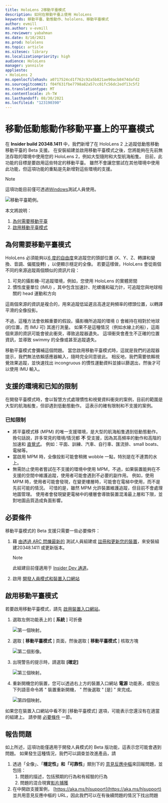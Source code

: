 ```yaml
---
title: HoloLens 2移動平臺模式
description: 如何在移動平臺上使用 HoloLens
keywords: 移動平臺、動態動作、hololens、移動平臺模式
author: evmill
ms.author: v-evmill
ms.reviewer: yabahman
ms.date: 8/10/2021
ms.prod: hololens
ms.topic: article
ms.sitesec: library
ms.localizationpriority: high
audience: HoloLens
manager: yannisle
appliesto:
- HoloLens 2
ms.openlocfilehash: a0717524cd1f762c92a5b821ae90acb8474dafd2
ms.sourcegitcommit: f04f631fbe7798a82a57cc01fc56dc2edf13c5f2
ms.translationtype: MT
ms.contentlocale: zh-TW
ms.lasthandoff: 08/30/2021
ms.locfileid: "123190390"
---
```

# <a name="moving-platform-mode-on-low-dynamic-motion-moving-platforms"></a>移動低動態動作移動平臺上的平臺模式

在 **Insider build 20348.1411** 中，我們新增了在 HoloLens 2 上追蹤低動態移動移動平臺的 Beta 支援。 在安裝組建並啟用移動平臺模式之後，您將能夠在先前無法存取的環境中使用您的 HoloLens 2，例如大型隨附和大型航海船隻。 目前，此功能的目標是要啟用這些特定的移動平臺。 雖然不會讓您嘗試在其他環境中使用此功能，但這項功能的重點是先新增對這些環境的支援。

> [!NOTE]
> 這項功能目前僅可透過[Windows](hololens-insider.md)測試人員使用。

![移動平臺範例。](./images/mpm-compare.gif)

本文將說明：

1. [為何需要移動平臺](#why-moving-platform-mode-is-necessary)
1. [啟用移動平臺模式](#enabling-moving-platform-mode)

## <a name="why-moving-platform-mode-is-necessary"></a>為何需要移動平臺模式

HoloLens 必須能夠以[6 度的自由度](https://en.wikipedia.org/wiki/Six_degrees_of_freedom)來追蹤您的頭部位置 (X、Y、Z、轉譯和變換、音調、偏擺旋轉) ，以便顯示穩定的全像。 若要這樣做，HoloLens 會從兩個不同的來源追蹤兩個類似的資訊片段：

1. 可見的攝影機-可追蹤環境，例如，您使用 HoloLens 的實體房間
1. 慣性度量單位 (IMU) ，其中包含加速計、陀螺儀和磁力計，可追蹤您與地球相關的 head 運動和方向

這兩個來源的資訊是複合的，用來追蹤低延遲且高達足夠頻率的標頭位置，以轉譯平滑的全像投影。

不過，這種方法會依賴重要的假設。攝影機所追蹤的環境 () 會維持在相對於地球 (的位置，而 IMU 可) 其進行測量。 如果不是這種情況（例如水線上的船），這兩個來源的資訊可能會彼此衝突，導致追蹤器遺失。 這項衝突會產生不正確的位置資訊，並導致 swimmy 的全像或甚至追蹤遺失。

移動平臺模式會彌補這個問題。 當您啟用移動平臺模式時，這就是我們的追蹤器提示，我們無法依賴感應器輸入，隨時完全同意彼此。 相反地，我們需要依賴視覺效果追蹤，並快速找出 incongruous 的慣性運動資料並據以篩選出，然後才可以使用 IMU 輸入。

## <a name="supported-environments-and-known-limitations"></a>支援的環境和已知的限制

在開發平臺模式時，會以智慧方式處理慣性和視覺資料衝突的案例，目前的範圍是大型的航海船隻，但卻遇到低動態動作。 這表示的確有限制和不支援的案例。

### <a name="known-limitations"></a>已知限制

- 將平臺模式移 (MPM) 的唯一支援環境，是大型的航海船隻遇到低動態動作。 換句話說，許多常見的環境/情況都 **不** 受支援，因為其高頻率的動作和高階的加速和 [直覺式](https://en.wikipedia.org/wiki/Jerk_(physics))。 例如：平面、訓練、汽車、自行車、匯流排、small boats、電梯等。
- 當啟用 MPM 時，全像投影可能會稍微 wobble 一點，特別是在不連貫的水上。
- 無需防止使用者嘗試在不支援的環境中使用 MPM，不過，如果裝置能夠在不支援的空間中維護追蹤，使用者可能會遇到不必要的副作用。 例如，使用 MPM 時，使用者可能會發現，在變更樓層時，可能會在電梯中使用，而不是先前可能的情況。 可惜的是，雖然 MPM 允許裝置維護追蹤，但目前不會處理地圖管理。 使用者會發現變更電梯中的樓層會導致裝置混淆最上層和下限，並對地圖品質造成負面影響。

## <a name="prerequisites"></a>必要條件

移動平臺模式的 Beta 支援只需要一些必要條件：

1. 藉 [由透過 ARC 閃爍最新的](hololens-insider.md#ffu-download-and-flash-directions) 測試人員組建或 [註冊和更新您的裝置](hololens-insider.md#start-receiving-insider-builds)，來安裝組建20348.1411 或更新版本。

   > [!NOTE]
   > 此組建目前僅適用于 [Insider Dev 通道](hololens-insider.md#start-receiving-insider-builds)。

2. 啟用 [開發人員模式和裝置入口網站](/mixed-reality/develop/platform-capabilities-and-apis/using-the-windows-device-portal)

## <a name="enabling-moving-platform-mode"></a>啟用移動平臺模式

若要啟用移動平臺模式，請先 [啟用裝置入口網站](/windows/mixed-reality/develop/platform-capabilities-and-apis/using-the-windows-device-portal)。

1. 選取左側功能表上的 [ **系統** ] 可折疊

   ![第一個映射。](.\images\moving-platform-1w.png)

2. 選取 [ **移動平臺模式** ] 頁面，然後選取 [ **移動平臺模式** ] 核取方塊

    ![第二個影像。](.\images\moving-platform-2z.png)

3. 出現警告的提示時，請選取 **[確定]**

   ![第三個映射。](.\images\moving-platform-3w.png)

4. 重新開機您的裝置，您可以透過右上方的裝置入口網站 **電源** 功能表，或發出下列語音命令將 &quot; 裝置重新開機， &quot; 然後選取 &quot; [是] &quot; 來完成。

   ![第四個映射。](.\images\moving-platform-4z.png)

如果您在裝置入口網站中看不到 [移動平臺模式] 選項，可能表示您還沒有在適當的組建上。 請參閱 [必要條件](#prerequisites) 一節。

## <a name="reporting-issues"></a>報告問題

如上所述，這項功能僅適用于開發人員模式的 Beta 版功能，這表示您可能會遇到問題。 如果發生這種情況，我們可以調查並改進產品，請

1. 透過「全像」、「**穩定性」和「可靠性**」類別下的 [意見反應中樞](hololens-feedback.md)來回報問題，並包括：
    1. 問題的描述，包括預期的行為和有經驗的行為
    1. 問題的混合現實[影片捕獲](holographic-photos-and-videos.md#capture-a-mixed-reality-video)
2.  在中開啟支援案例， [https://aka.ms/hlsupport](https://aka.ms/hlsupport) 並共用意見反應中樞的 URL，因此我們可以在有後續問題的情況下找出問題